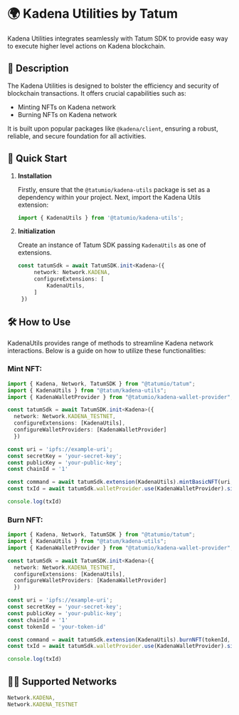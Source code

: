 # 🌍 Kadena Utilities by Tatum

Kadena Utilities integrates seamlessly with Tatum SDK to provide easy way to execute higher level actions on Kadena blockchain.

## 📖 Description

The Kadena Utilities is designed to bolster the efficiency and security of blockchain transactions. It offers crucial capabilities such as:

- Minting NFTs on Kadena network
- Burning NFTs on Kadena network

It is built upon popular packages like `@kadena/client`, ensuring a robust, reliable, and secure foundation for all activities.

## 🚀 Quick Start

1. **Installation**

   Firstly, ensure that the `@tatumio/kadena-utils` package is set as a dependency within your project. Next, import the Kadena Utils extension:

   ```typescript
   import { KadenaUtils } from '@tatumio/kadena-utils';
   ```

2. **Initialization**

   Create an instance of Tatum SDK passing `KadenaUtils` as one of extensions.

   ```typescript
   const tatumSdk = await TatumSDK.init<Kadena>({
        network: Network.KADENA,
        configureExtensions: [
            KadenaUtils,
        ]
    })
   ```

## 🛠️ How to Use

KadenaUtils provides range of methods to streamline Kadena network interactions. Below is a guide on how to utilize these functionalities:

### Mint NFT:


```typescript
import { Kadena, Network, TatumSDK } from "@tatumio/tatum";
import { KadenaUtils } from "@tatum/kadena-utils";
import { KadenaWalletProvider } from "@tatumio/kadena-wallet-provider";

const tatumSdk = await TatumSDK.init<Kadena>({
  network: Network.KADENA_TESTNET,
  configureExtensions: [KadenaUtils],
  configureWalletProviders: [KadenaWalletProvider]
  })

const uri = 'ipfs://example-uri';
const secretKey = 'your-secret-key';
const publicKey = 'your-public-key';
const chainId = '1'

const command = await tatumSdk.extension(KadenaUtils).mintBasicNFT(uri, publicKey, chainId)
const txId = await tatumSdk.walletProvider.use(KadenaWalletProvider).signAndBroadcast({command, secretKey})

console.log(txId)
```

### Burn NFT:


```typescript
import { Kadena, Network, TatumSDK } from "@tatumio/tatum";
import { KadenaUtils } from "@tatum/kadena-utils";
import { KadenaWalletProvider } from "@tatumio/kadena-wallet-provider";

const tatumSdk = await TatumSDK.init<Kadena>({
  network: Network.KADENA_TESTNET,
  configureExtensions: [KadenaUtils],
  configureWalletProviders: [KadenaWalletProvider]
  })

const uri = 'ipfs://example-uri';
const secretKey = 'your-secret-key';
const publicKey = 'your-public-key';
const chainId = '1'
const tokenId = 'your-token-id'

const command = await tatumSdk.extension(KadenaUtils).burnNFT(tokenId, publicKey, chainId)
const txId = await tatumSdk.walletProvider.use(KadenaWalletProvider).signAndBroadcast({command, secretKey})

console.log(txId)
```

## 🔗🔗 Supported Networks

```typescript
Network.KADENA,
Network.KADENA_TESTNET
```
